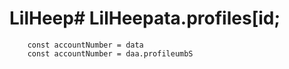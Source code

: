 # LilHeep# LilHeepata.profiles[id;
        const accountNumber = data 
        const accountNumber = daa.profileumbS
